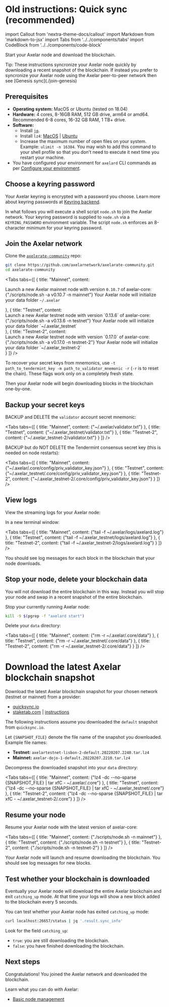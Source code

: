 # Old instructions: Quick sync (recommended)

import Callout from 'nextra-theme-docs/callout'
import Markdown from 'markdown-to-jsx'
import Tabs from '../../components/tabs'
import CodeBlock from '../../components/code-block'

Start your Axelar node and download the blockchain.

<Callout emoji="💡">
  Tip: These instructions syncronize your Axelar node quickly by downloading a recent snapshot of the blockchain. If instead you prefer to syncronize your Axelar node using the Axelar peer-to-peer network then see [Genesis sync](./join-genesis)
</Callout>

## Prerequisites

- **Operating system:** MacOS or Ubuntu (tested on 18.04)
- **Hardware:** 4 cores, 8-16GB RAM, 512 GB drive, arm64 or amd64. Recommended 6-8 cores, 16-32 GB RAM, 1 TB+ drive.
- **Software:**
  - Install [`jq`](https://stedolan.github.io/jq/download/).
  - Install `lz4`: [MacOS](https://formulae.brew.sh/formula/lz4) | [Ubuntu](https://snapcraft.io/install/lz4/ubuntu)
  - Increase the maximum number of open files on your system. Example: `ulimit -n 16384`. You may wish to add this command to your shell profile so that you don't need to execute it next time you restart your machine.
- You have configured your environment for `axelard` CLI commands as per [Configure your environment](config).

## Choose a keyring password

Your Axelar keyring is encrypted with a password you choose. Learn more about keyring passwords at [Keyring backend](keyring.md).

In what follows you will execute a shell script `node.sh` to join the Axelar network. Your keyring password is supplied to `node.sh` via a `KEYRING_PASSWORD` environment variable. The script `node.sh` enforces an 8-character minimum for your keyring password.

## Join the Axelar network

Clone the [`axelerate-community`](https://github.com/axelarnetwork/axelarate-community) repo:

```bash
git clone https://github.com/axelarnetwork/axelarate-community.git
cd axelarate-community
```

<Tabs tabs={[
{
title: "Mainnet",
content: <div>
Launch a new Axelar mainnet node with version <Markdown>`0.10.7`</Markdown> of axelar-core:
<CodeBlock language="bash">
{"./scripts/node.sh -a v0.10.7 -n mainnet"}
</CodeBlock>
Your Axelar node will initialize your data folder <Markdown>`~/.axelar`</Markdown>

</div>
},
{
title: "Testnet",
content: <div>
Launch a new Axelar testnet node with version <Markdown>`0.13.6`</Markdown> of axelar-core:
<CodeBlock language="bash">
{"./scripts/node.sh -a v0.13.6 -n testnet"}
</CodeBlock>
Your Axelar node will initialize your data folder <Markdown>`~/.axelar_testnet`</Markdown>
</div>
},
{
title: "Testnet-2",
content: <div>
Launch a new Axelar testnet node with version <Markdown>`0.17.0`</Markdown> of axelar-core:
<CodeBlock language="bash">
{"./scripts/node.sh -a v0.17.0 -n testnet-2"}
</CodeBlock>
Your Axelar node will initialize your data folder <Markdown>`~/.axelar_testnet-2`</Markdown>
</div>
}
]} />

To recover your secret keys from mnemonics, use `-t path_to_tendermint_key -m path_to_validator_mnemonic -r` (`-r` is to reset the chain). These flags work only on a completely fresh state.

Then your Axelar node will begin downloading blocks in the blockchain one-by-one.

## Backup your secret keys

BACKUP and DELETE the `validator` account secret mnemonic:

<Tabs tabs={[
{
title: "Mainnet",
content: <CodeBlock>
{"~/.axelar/validator.txt"}
</CodeBlock>
},
{
title: "Testnet",
content: <CodeBlock>
{"~/.axelar_testnet/validator.txt"}
</CodeBlock>
},
{
title: "Testnet-2",
content: <CodeBlock>
{"~/.axelar_testnet-2/validator.txt"}
</CodeBlock>
}
]} />

BACKUP but do NOT DELETE the Tendermint consensus secret key (this is needed on node restarts):

<Tabs tabs={[
{
title: "Mainnet",
content: <CodeBlock>
{"~/.axelar/.core/config/priv_validator_key.json"}
</CodeBlock>
},
{
title: "Testnet",
content: <CodeBlock>
{"~/.axelar_testnet/.core/config/priv_validator_key.json"}
</CodeBlock>
},
{
title: "Testnet-2",
content: <CodeBlock>
{"~/.axelar_testnet-2/.core/config/priv_validator_key.json"}
</CodeBlock>
}
]} />

## View logs

View the streaming logs for your Axelar node:

In a new terminal window:

<Tabs tabs={[
{
title: "Mainnet",
content: <CodeBlock language="bash">
{"tail -f ~/.axelar/logs/axelard.log"}
</CodeBlock>
},
{
title: "Testnet",
content: <CodeBlock language="bash">
{"tail -f ~/.axelar_testnet/logs/axelard.log"}
</CodeBlock>
},
{
title: "Testnet-2",
content: <CodeBlock language="bash">
{"tail -f ~/.axelar_testnet-2/logs/axelard.log"}
</CodeBlock>
}
]} />

You should see log messages for each block in the blockchain that your node downloads.

## Stop your node, delete your blockchain data

You will not download the entire blockchain in this way. Instead you will stop your node and swap in a recent snapshot of the entire blockchain.

Stop your currently running Axelar node:

```bash
kill -9 $(pgrep -f "axelard start")
```

Delete your `data` directory:

<Tabs tabs={[
{
title: "Mainnet",
content: <CodeBlock language="bash">
{"rm -r ~/.axelar/.core/data"}
</CodeBlock>
},
{
title: "Testnet",
content: <CodeBlock language="bash">
{"rm -r ~/.axelar_testnet/.core/data"}
</CodeBlock>
},
{
title: "Testnet-2",
content: <CodeBlock language="bash">
{"rm -r ~/.axelar_testnet-2/.core/data"}
</CodeBlock>
}
]} />

# Download the latest Axelar blockchain snapshot

Download the latest Axelar blockchain snapshot for your chosen network (testnet or mainnet) from a provider:

- [quicksync.io](https://quicksync.io/networks/axelar.html)
- [staketab.com](https://cosmos-snap.staketab.com/axelar/) | [instructions](https://github.com/staketab/nginx-cosmos-snap/blob/main/docs/axelar.md)

The following instructions assume you downloaded the `default` snapshot from `quicksync.io`.

Let `{SNAPSHOT_FILE}` denote the file name of the snapshot you downloaded. Example file names:

- **Testnet:** `axelartestnet-lisbon-2-default.20220207.2240.tar.lz4`
- **Mainnet:** `axelar-dojo-1-default.20220207.2210.tar.lz4`

Decompress the downloaded snapshot into your `data` directory:

<Tabs tabs={[
{
title: "Mainnet",
content: <CodeBlock language="bash">
{"lz4 -dc --no-sparse {SNAPSHOT_FILE} | tar xfC - ~/.axelar/.core"}
</CodeBlock>
},
{
title: "Testnet",
content: <CodeBlock language="bash">
{"lz4 -dc --no-sparse {SNAPSHOT_FILE} | tar xfC - ~/.axelar_testnet/.core"}
</CodeBlock>
},
{
title: "Testnet-2",
content: <CodeBlock language="bash">
{"lz4 -dc --no-sparse {SNAPSHOT_FILE} | tar xfC - ~/.axelar_testnet-2/.core"}
</CodeBlock>
}
]} />

## Resume your node

Resume your Axelar node with the latest version of axelar-core:

<Tabs tabs={[
{
title: "Mainnet",
content: <CodeBlock language="bash">
{"./scripts/node.sh -n mainnet"}
</CodeBlock>
},
{
title: "Testnet",
content: <CodeBlock language="bash">
{"./scripts/node.sh -n testnet"}
</CodeBlock>
},
{
title: "Testnet-2",
content: <CodeBlock language="bash">
{"./scripts/node.sh -n testnet-2"}
</CodeBlock>
}
]} />

Your Axelar node will launch and resume downloading the blockchain. You should see log messages for new blocks.

## Test whether your blockchain is downloaded

Eventually your Axelar node will download the entire Axelar blockchain and exit `catching_up` mode. At that time your logs will show a new block added to the blockchain every 5 seconds.

You can test whether your Axelar node has exited `catching_up` mode:

```bash
curl localhost:26657/status | jq '.result.sync_info'
```

Look for the field `catching_up`:

- `true`: you are still downloading the blockchain.
- `false`: you have finished downloading the blockchain.

## Next steps

Congratulations! You joined the Axelar network and downloaded the blockchain.

Learn what you can do with Axelar:

- [Basic node management](./basic)
